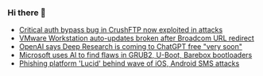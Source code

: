 ### Hi there 👋

<!--START_SECTION:feed-->
* [Critical auth bypass bug in CrushFTP now exploited in attacks](https://www.bleepingcomputer.com/news/security/critical-auth-bypass-bug-in-crushftp-now-exploited-in-attacks/)
* [VMware Workstation auto-updates broken after Broadcom URL redirect](https://www.bleepingcomputer.com/news/software/vmware-workstation-auto-updates-broken-after-broadcom-url-redirect/)
* [OpenAI says Deep Research is coming to ChatGPT free "very soon"](https://www.bleepingcomputer.com/news/artificial-intelligence/openai-says-deep-research-is-coming-to-chatgpt-free-very-soon/)
* [Microsoft uses AI to find flaws in GRUB2, U-Boot, Barebox bootloaders](https://www.bleepingcomputer.com/news/security/microsoft-uses-ai-to-find-flaws-in-grub2-u-boot-barebox-bootloaders/)
* [Phishing platform 'Lucid' behind wave of iOS, Android SMS attacks](https://www.bleepingcomputer.com/news/security/phishing-platform-lucid-behind-wave-of-ios-android-sms-attacks/)
<!--END_SECTION:feed-->

<!--
**frankenk/frankenk** is a ✨ _special_ ✨ repository because its `README.md` (this file) appears on your GitHub profile.

Here are some ideas to get you started:

- 🔭 I’m currently working on ...
- 🌱 I’m currently learning ...
- 👯 I’m looking to collaborate on ...
- 🤔 I’m looking for help with ...
- 💬 Ask me about ...
- 📫 How to reach me: ...
- 😄 Pronouns: ...
- ⚡ Fun fact: ...
-->



